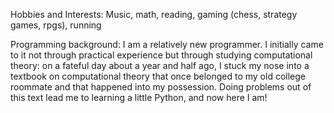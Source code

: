 Hobbies and Interests: Music, math, reading, gaming (chess, strategy games, rpgs), running

Programming background: I am a relatively new programmer. I initially came to it not through
practical experience but through studying computational theory: on a fateful day about a 
year and half ago, I stuck my nose into a textbook on computational theory that once belonged 
to my old  college roommate and that happened into my possession. Doing problems out of this 
text lead me to learning a little Python, and now here I am! 